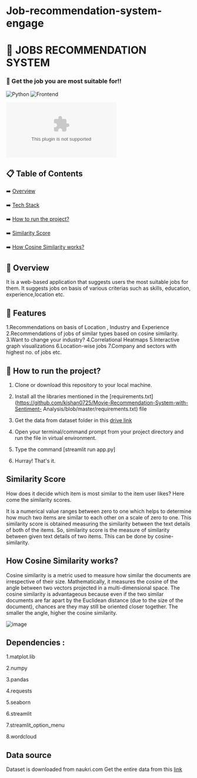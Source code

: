 # Job-recommendation-system-engage

# 📖 JOBS RECOMMENDATION SYSTEM
### 🧐 Get the job you are most suitable for!!


![Python](https://img.shields.io/badge/Python-3.9-blueviolet)
![Frontend](https://img.shields.io/badge/Framework-streamlit-red)
<!-- ![Frontend](https://img.shields.io/badge/Frontend-HTML/CSS/JS-green) -->
![DATA](https://img.shields.io/badge/naukri.com)
## 📋 Table of Contents
 ➡️   [Overview](#-overview)
 
 ➡️   [Tech Stack](#-tech-stack)
 
 ➡️   [How to run the project?](#-how-to-run-the-project?)
 
 ➡️   [Similarity Score](#-similarity-score)
 
 ➡️   [How Cosine Similarity works?](#-how-cosine-similarity-works?)
 

## 👩‍ Overview
It is a web-based application that suggests users the most suitable jobs for them.
It suggests jobs on basis of various criterias such as skills, education, experience,location etc.

## 👬 Features
1.Recommendations on basis of Location , Industry and Experience
2.Recommendations of jobs of similar types based on cosine similarity.
3.Want to change your industry?
4.Correlational Heatmaps
5.Interactive graph visualizations
6.Location-wise jobs
7.Company and sectors with highest no. of jobs 
etc.


<!-- Check out the live demo: https://mrswsa.herokuapp.com/ -->

<!-- Link to youtube demo: https://www.youtube.com/watch?v=dhVePtyECFw -->



## 👩‍ How to run the project?

1. Clone or download this repository to your local machine.

2. Install all the libraries mentioned in the [requirements.txt](https://github.com/kishan0725/Movie-Recommendation-System-with-Sentiment-    Analysis/blob/master/requirements.txt) file

3. Get the data from dataset folder in this [drive link](https://drive.google.com/drive/folders/1jGbHGVFk_FtySDhIKmZd1VjJdtfuq-bI?usp=sharing)

4. Open your terminal/command prompt from your project directory and run the file in virtual environment.
6. Type the command [streamlit run app.py]
7. Hurray! That's it.

##  Similarity Score 

   How does it decide which item is most similar to the item user likes? Here come the similarity scores.
   
   It is a numerical value ranges between zero to one which helps to determine how much two items are similar to each other on a scale of zero to one. This similarity score is obtained measuring the similarity between the text details of both of the items. So, similarity score is the measure of similarity between given text details of two items. This can be done by cosine-similarity.
   
##  How Cosine Similarity works?
  Cosine similarity is a metric used to measure how similar the documents are irrespective of their size. Mathematically, it measures the cosine of the angle between two vectors projected in a multi-dimensional space. The cosine similarity is advantageous because even if the two similar documents are far apart by the Euclidean distance (due to the size of the document), chances are they may still be oriented closer together. The smaller the angle, higher the cosine similarity.
  
  ![image](https://user-images.githubusercontent.com/36665975/70401457-a7530680-1a55-11ea-9158-97d4e8515ca4.png)

##  Dependencies :  
  1.matplot.lib
  
  2.numpy
  
  3.pandas
  
  4.requests
  
  5.seaborn
  
  6.streamlit
  
  7.streamlit_option_menu
  
  8.wordcloud
##  Data source 
   Dataset is downloaded from naukri.com
  Get the entire data from this [link](https://drive.google.com/drive/folders/1jGbHGVFk_FtySDhIKmZd1VjJdtfuq-bI?usp=sharing)



